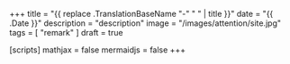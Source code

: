 +++
title = "{{ replace .TranslationBaseName "-" " " | title }}"
date =  "{{ .Date }}"
description = "description"
image = "/images/attention/site.jpg"
tags = [ "remark" ]
draft = true

[scripts]
  mathjax = false
  mermaidjs = false
+++
